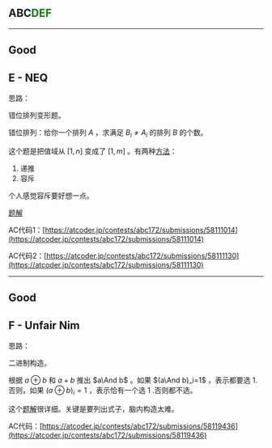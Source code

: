 ## ABC<font color=green>DEF</font>

---

## Good

## E - NEQ

思路：

错位排列变形题。

错位排列：给你一个排列 $A$ ，求满足 $B_i \neq A_i$ 的排列 $B$ 的个数。

这个题是把值域从 $[1, n]$ 变成了 $[1, m]$ 。有两种[方法](https://oi-wiki.org/math/combinatorics/derangement/)：

1. 递推
2. 容斥

个人感觉容斥要好想一点。

[题解](https://www.luogu.com.cn/problem/solution/AT_abc172_e)

AC代码1：[https://atcoder.jp/contests/abc172/submissions/58111014](https://atcoder.jp/contests/abc172/submissions/58111014)

AC代码2：[https://atcoder.jp/contests/abc172/submissions/58111130](https://atcoder.jp/contests/abc172/submissions/58111130)

---

## Good

## F - Unfair Nim

思路：

二进制构造。

根据 $a \oplus b$ 和 $a+b$ 推出 $a\And b$ 。如果 $(a\And b)_i=1$ ，表示都要选 1. 否则，如果 $(a\oplus b)_i=1$ ，表示恰有一个选 1 .否则都不选。

这个[题解](https://www.luogu.com.cn/article/5zq4wtwm)很详细。关键是要列出式子，脑内构造太难。

AC代码：[https://atcoder.jp/contests/abc172/submissions/58119436](https://atcoder.jp/contests/abc172/submissions/58119436)